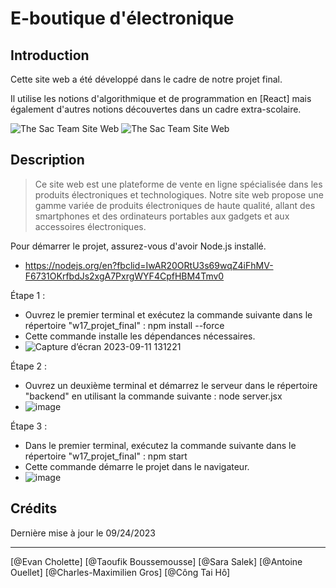 # E-boutique d'électronique

## Introduction

Cette site web a été développé dans le cadre de notre projet final.

Il utilise les notions d'algorithmique et de programmation en [React] mais également d'autres notions découvertes dans un cadre extra-scolaire.

![The Sac Team Site Web](https://blogger.googleusercontent.com/img/b/R29vZ2xl/AVvXsEhMo7k4GXmYeqVxe9iYij7knpvadSlApGRzfuthSrG8hePqPMtSzAIZ1OHtsZ8-jx9mLDEk9SKr5r2W8PfLY8rNPxD4yyjVDeZudRqMhp3XOPjlJeDTXgGnUuNFPDM-Qqdgcv9rlTNdmStGl4l0Qjt0_u8rB4XYwRuHnBYIfNJaHFz-XsEXRJYWHbHyPryq/s16000/home.png "The Sac Team Site Web")
![The Sac Team Site Web](https://blogger.googleusercontent.com/img/b/R29vZ2xl/AVvXsEjFBzn7UkMpXbxbpCFoIN767HZxvMe55c-4-h1AHZAsTZPZZxVARqhBk6ggk8rYDjAo5fjHkBK6bUUpz_QTSjTDOvI8DCKJFjMxnAKXqZTY-UMyIn72cTeut8A2gRdHBLQT_tXHY6mv56bBIOhQrcOE5ps5O2ZeumClcZYYimRWU-dI0Do8nhFwCVpoUCoL/s16000/products.png "The Sac Team Site Web")


## Description

> Ce site web est une plateforme de vente en ligne spécialisée dans les produits électroniques et technologiques. Notre site web propose une gamme variée de produits électroniques de haute qualité, allant des smartphones et des ordinateurs portables aux gadgets et aux accessoires électroniques.

Pour démarrer le projet, assurez-vous d'avoir Node.js installé.
- https://nodejs.org/en?fbclid=IwAR20ORtU3s69wqZ4iFhMV-F6731OKrfbdJs2xgA7PxrgWYF4CpfHBM4Tmv0

Étape 1 :
- Ouvrez le premier terminal et exécutez la commande suivante dans le répertoire "w17_projet_final" : npm install --force
- Cette commande installe les dépendances nécessaires.
- ![Capture d’écran 2023-09-11 131221](https://github.com/EchoCodeInk/w17_projet_final/assets/143127630/fc6f5d20-497c-4f24-9fe7-d10a77322622)

Étape 2 :
- Ouvrez un deuxième terminal et démarrez le serveur dans le répertoire "backend" en utilisant la commande suivante : node server.jsx
- ![image](https://github.com/EchoCodeInk/w17_projet_final/assets/143127630/2073c716-7743-4493-96d6-529ce67c022a)
 

Étape 3 :
- Dans le premier terminal, exécutez la commande suivante dans le répertoire "w17_projet_final" : npm start
- Cette commande démarre le projet dans le navigateur.
- ![image](https://github.com/EchoCodeInk/w17_projet_final/assets/143127630/6600855c-8752-4884-9fca-44122180a8fb)

## Crédits

Dernière mise à jour le 09/24/2023

------------------

[@Evan Cholette]
[@Taoufik Boussemousse]
[@Sara Salek]
[@Antoine Ouellet]
[@Charles-Maximilien Gros]
[@Công Tai Hô]
